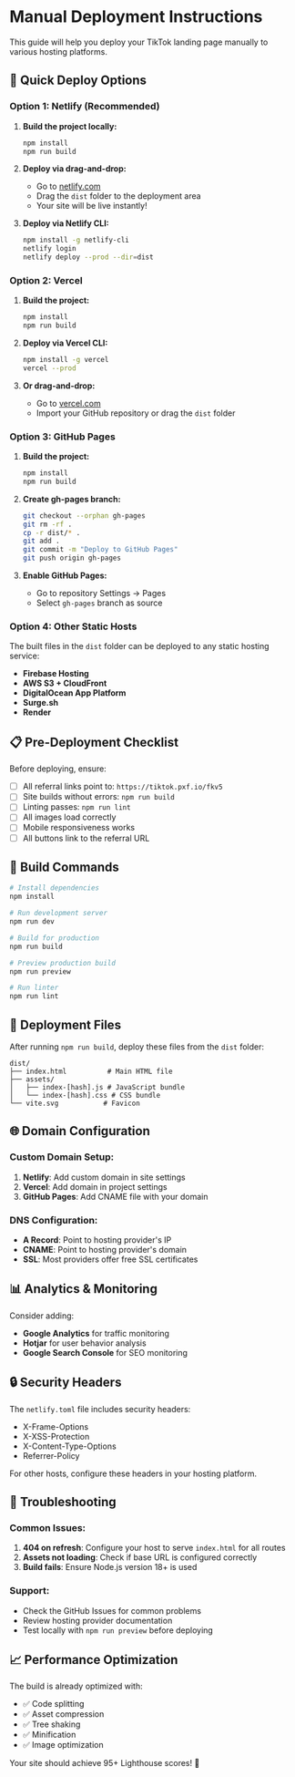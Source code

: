 # Manual Deployment Instructions

This guide will help you deploy your TikTok landing page manually to various hosting platforms.

## 🚀 Quick Deploy Options

### Option 1: Netlify (Recommended)
1. **Build the project locally:**
   ```bash
   npm install
   npm run build
   ```

2. **Deploy via drag-and-drop:**
   - Go to [netlify.com](https://netlify.com)
   - Drag the `dist` folder to the deployment area
   - Your site will be live instantly!

3. **Deploy via Netlify CLI:**
   ```bash
   npm install -g netlify-cli
   netlify login
   netlify deploy --prod --dir=dist
   ```

### Option 2: Vercel
1. **Build the project:**
   ```bash
   npm install
   npm run build
   ```

2. **Deploy via Vercel CLI:**
   ```bash
   npm install -g vercel
   vercel --prod
   ```

3. **Or drag-and-drop:**
   - Go to [vercel.com](https://vercel.com)
   - Import your GitHub repository or drag the `dist` folder

### Option 3: GitHub Pages
1. **Build the project:**
   ```bash
   npm install
   npm run build
   ```

2. **Create gh-pages branch:**
   ```bash
   git checkout --orphan gh-pages
   git rm -rf .
   cp -r dist/* .
   git add .
   git commit -m "Deploy to GitHub Pages"
   git push origin gh-pages
   ```

3. **Enable GitHub Pages:**
   - Go to repository Settings → Pages
   - Select `gh-pages` branch as source

### Option 4: Other Static Hosts

The built files in the `dist` folder can be deployed to any static hosting service:

- **Firebase Hosting**
- **AWS S3 + CloudFront**
- **DigitalOcean App Platform**
- **Surge.sh**
- **Render**

## 📋 Pre-Deployment Checklist

Before deploying, ensure:

- [ ] All referral links point to: `https://tiktok.pxf.io/fkv5`
- [ ] Site builds without errors: `npm run build`
- [ ] Linting passes: `npm run lint`
- [ ] All images load correctly
- [ ] Mobile responsiveness works
- [ ] All buttons link to the referral URL

## 🔧 Build Commands

```bash
# Install dependencies
npm install

# Run development server
npm run dev

# Build for production
npm run build

# Preview production build
npm run preview

# Run linter
npm run lint
```

## 📁 Deployment Files

After running `npm run build`, deploy these files from the `dist` folder:

```
dist/
├── index.html          # Main HTML file
├── assets/
│   ├── index-[hash].js # JavaScript bundle
│   └── index-[hash].css # CSS bundle
└── vite.svg           # Favicon
```

## 🌐 Domain Configuration

### Custom Domain Setup:
1. **Netlify**: Add custom domain in site settings
2. **Vercel**: Add domain in project settings
3. **GitHub Pages**: Add CNAME file with your domain

### DNS Configuration:
- **A Record**: Point to hosting provider's IP
- **CNAME**: Point to hosting provider's domain
- **SSL**: Most providers offer free SSL certificates

## 📊 Analytics & Monitoring

Consider adding:
- **Google Analytics** for traffic monitoring
- **Hotjar** for user behavior analysis
- **Google Search Console** for SEO monitoring

## 🔒 Security Headers

The `netlify.toml` file includes security headers:
- X-Frame-Options
- X-XSS-Protection
- X-Content-Type-Options
- Referrer-Policy

For other hosts, configure these headers in your hosting platform.

## 🚨 Troubleshooting

### Common Issues:

1. **404 on refresh**: Configure your host to serve `index.html` for all routes
2. **Assets not loading**: Check if base URL is configured correctly
3. **Build fails**: Ensure Node.js version 18+ is used

### Support:
- Check the GitHub Issues for common problems
- Review hosting provider documentation
- Test locally with `npm run preview` before deploying

## 📈 Performance Optimization

The build is already optimized with:
- ✅ Code splitting
- ✅ Asset compression
- ✅ Tree shaking
- ✅ Minification
- ✅ Image optimization

Your site should achieve 95+ Lighthouse scores! 🎉